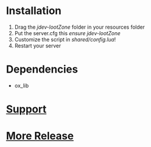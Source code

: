 # Installation
1. Drag the *jdev-lootZone* folder in your resources folder
2. Put the server.cfg this *ensure jdev-lootZone*
3. Customize the script in *shared/config.lua*!
4. Restart your server

# Dependencies
- ox_lib

# [Support](https://discord.gg/rwwZTqrJ)
# [More Release](https://discord.gg/rwwZTqrJ)

